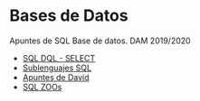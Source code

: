 # Bases de Datos
Apuntes de SQL Base de datos. DAM 2019/2020
- [SQL DQL - SELECT](./sqldql.md)
- [Sublenguajes SQL](https://github.com/DipasDam107/Bases/blob/master/sublenguajes.md)
- [Apuntes de David](https://github.com/davidgchaves/first-steps-with-git-and-github-wirtz-asir1-and-dam1)
- [SQL ZOOs](https://sqlzoo.net/)
